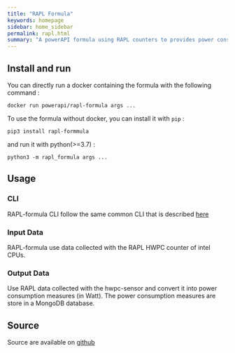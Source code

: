 ```yaml
---
title: "RAPL Formula"
keywords: homepage
sidebar: home_sidebar 
permalink: rapl.html
summary: "A powerAPI formula using RAPL counters to provides power consumption information of each socket of the monitored machine."
---
```


## Install and run

You can directly run a docker containing the formula with the following
command : 

	docker run powerapi/rapl-formula args ...

To use the formula without docker, you can install it with `pip` :

	pip3 install rapl-formmula 

and run it with python(>=3.7) : 

	python3 -m rapl_formula args ...


## Usage

### CLI

RAPL-formula CLI follow the same common CLI that is described [here](/powerapi_howitwork.html#command-line-arguments)

### Input Data

RAPL-formula use data collected with the RAPL HWPC counter of intel CPUs.

### Output Data

Use RAPL data collected with the hwpc-sensor and convert it into power
consumption measures (in Watt). The power consumption measures are store in a
MongoDB database.

## Source

Source are available on [github](https://github.com/powerapi-ng/rapl-formula)
